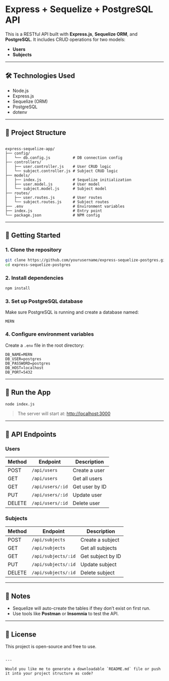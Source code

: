 # Express + Sequelize + PostgreSQL API

This is a RESTful API built with **Express.js**, **Sequelize ORM**, and **PostgreSQL**. It includes CRUD operations for two models:

- **Users**
- **Subjects**

---

## 🛠 Technologies Used

- Node.js
- Express.js
- Sequelize (ORM)
- PostgreSQL
- dotenv

---

## 📁 Project Structure

```

express-sequelize-app/
├── config/
│   └── db.config.js          # DB connection config
├── controllers/
│   ├── user.controller.js    # User CRUD logic
│   └── subject.controller.js # Subject CRUD logic
├── models/
│   ├── index.js              # Sequelize initialization
│   ├── user.model.js         # User model
│   └── subject.model.js      # Subject model
├── routes/
│   ├── user.routes.js        # User routes
│   └── subject.routes.js     # Subject routes
├── .env                      # Environment variables
├── index.js                  # Entry point
└── package.json              # NPM config

````

---

## 🚀 Getting Started

### 1. Clone the repository

```bash
git clone https://github.com/yourusername/express-sequelize-postgres.git
cd express-sequelize-postgres
````

### 2. Install dependencies

```bash
npm install
```

### 3. Set up PostgreSQL database

Make sure PostgreSQL is running and create a database named:

```
MERN
```

### 4. Configure environment variables

Create a `.env` file in the root directory:

```env
DB_NAME=MERN
DB_USER=postgres
DB_PASSWORD=postgres
DB_HOST=localhost
DB_PORT=5432
```

---

## 📡 Run the App

```bash
node index.js
```

> The server will start at:
> [http://localhost:3000](http://localhost:3000)

---

## 🔌 API Endpoints

### Users

| Method | Endpoint         | Description    |
| ------ | ---------------- | -------------- |
| POST   | `/api/users`     | Create a user  |
| GET    | `/api/users`     | Get all users  |
| GET    | `/api/users/:id` | Get user by ID |
| PUT    | `/api/users/:id` | Update user    |
| DELETE | `/api/users/:id` | Delete user    |

### Subjects

| Method | Endpoint            | Description       |
| ------ | ------------------- | ----------------- |
| POST   | `/api/subjects`     | Create a subject  |
| GET    | `/api/subjects`     | Get all subjects  |
| GET    | `/api/subjects/:id` | Get subject by ID |
| PUT    | `/api/subjects/:id` | Update subject    |
| DELETE | `/api/subjects/:id` | Delete subject    |

---

## 📌 Notes

* Sequelize will auto-create the tables if they don’t exist on first run.
* Use tools like **Postman** or **Insomnia** to test the API.

---

## 📃 License

This project is open-source and free to use.

```

---

Would you like me to generate a downloadable `README.md` file or push it into your project structure as code?
```
